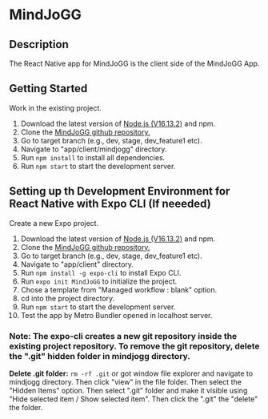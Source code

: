 # MindJoGG

## Description
The React Native app for MindJoGG is the client side of the MindJoGG App.

## Getting Started

Work in the existing project.

1. Download the latest version of [Node.js (V16.13.2)](https://nodejs.org/en/) and npm.
2. Clone the [MindJoGG github repository.](https://github.com/UPEI-Android/group-project-mindjogg.git)
3. Go to target branch (e.g., dev, stage, dev_feature1 etc).
4. Navigate to "app/client/mindjogg" directory.
5. Run ``` npm install ``` to install all dependencies.
6. Run ``` npm start ``` to start the development server.

## Setting up th Development Environment for React Native with Expo CLI (If neeeded)

Create a new Expo project.

1. Download the latest version of [Node.js (V16.13.2)](https://nodejs.org/en/) and npm.
2. Clone the [MindJoGG github repository.](https://github.com/UPEI-Android/group-project-mindjogg.git)
3. Go to target branch (e.g., dev, stage, dev_feature1 etc).
4. Navigate to "app/client" directory.
5. Run ``` npm install -g expo-cli ``` to install Expo CLI.
6. Run ``` expo init MindJoGG ``` to initialize the project.
7. Chose a template from "Managed workflow : blank" option.
8. cd into the project directory.
9. Run ``` npm start ``` to start the development server.
10. Test the app by Metro Bundler opened in localhost server.

### Note: The expo-cli creates a new git repository inside the existing project repository. To remove the git repository, delete the ".git" hidden folder in mindjogg directory. 
 **Delete .git folder:** ``` rm -rf .git ``` or got window file explorer and navigate to mindjogg directory. Then click "view" in the file folder. Then select the "Hidden Items" option. Then select ".git" folder and make it visible using "Hide selected item / Show selected item". Then click the ".git" the "delete" the folder.